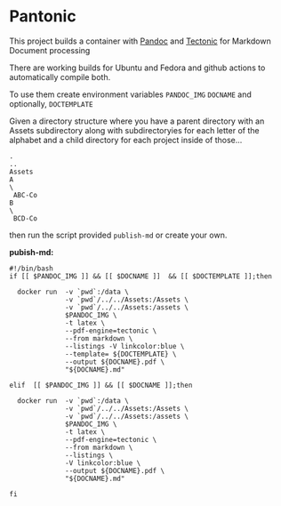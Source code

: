 # Pantonic

This project builds a container with [Pandoc](https://pandoc.org) and [Tectonic](https://tectonic-typesetting.github.io/en-US/) for Markdown Document processing

There are working builds for Ubuntu and Fedora and github actions to automatically compile both.

To use them create environment variables `PANDOC_IMG` `DOCNAME` and optionally, `DOCTEMPLATE`

Given a directory structure where you have a parent directory with an Assets subdirectory along 
with subdirectoryies for each letter of the alphabet and a child directory for each project
inside of those...

```text
.
..
Assets
A
\
 ABC-Co
B
\
 BCD-Co
```

then run the script provided `publish-md` or create your own.


**pubish-md:**
```shell
#!/bin/bash
if [[ $PANDOC_IMG ]] && [[ $DOCNAME ]]  && [[ $DOCTEMPLATE ]];then

  docker run  -v `pwd`:/data \
              -v `pwd`/../../Assets:/Assets \
              -v `pwd`/../../Assets:/assets \
              $PANDOC_IMG \
              -t latex \
              --pdf-engine=tectonic \
              --from markdown \
              --listings -V linkcolor:blue \
              --template= ${DOCTEMPLATE} \
              --output ${DOCNAME}.pdf \
              "${DOCNAME}.md"

elif  [[ $PANDOC_IMG ]] && [[ $DOCNAME ]];then

  docker run  -v `pwd`:/data \
              -v `pwd`/../../Assets:/Assets \
              -v `pwd`/../../Assets:/assets \
              $PANDOC_IMG \
              -t latex \
              --pdf-engine=tectonic \
              --from markdown \
              --listings \
              -V linkcolor:blue \
              --output ${DOCNAME}.pdf \
              "${DOCNAME}.md"

fi
```

